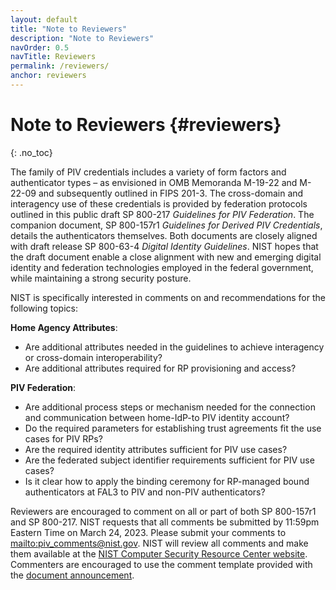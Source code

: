 ```yaml
---
layout: default
title: "Note to Reviewers"
description: "Note to Reviewers"
navOrder: 0.5
navTitle: Reviewers
permalink: /reviewers/
anchor: reviewers
---
```


# Note to Reviewers {#reviewers}
{: .no_toc}

The family of PIV credentials includes a variety of form factors and authenticator types – as envisioned in OMB Memoranda M-19-22 and M-22-09 and subsequently outlined in FIPS 201-3. The cross-domain and interagency use of these credentials is provided by federation protocols outlined in this public draft SP 800-217 _Guidelines for PIV Federation_. The companion document, SP 800-157r1 _Guidelines for Derived PIV Credentials_, details the authenticators themselves. Both documents are closely aligned with draft release SP 800-63-4 _Digital Identity Guidelines_. NIST hopes that the draft document enable a close alignment with new and emerging digital identity and federation technologies employed in the federal government, while maintaining a strong security posture.

NIST is specifically interested in comments on and recommendations for the following topics:

**Home Agency Attributes**:

- Are additional attributes needed in the guidelines to achieve interagency or cross-domain interoperability?
- Are additional attributes required for RP provisioning and access?

**PIV Federation**:

- Are additional process steps or mechanism needed for the connection and communication between home-IdP-to PIV identity account?
- Do the required parameters for establishing trust agreements fit the use cases for PIV RPs?
- Are the required identity attributes sufficient for PIV use cases? 
- Are the federated subject identifier requirements sufficient for PIV use cases?
- Is it clear how to apply the binding ceremony for RP-managed bound authenticators at FAL3 to PIV and non-PIV authenticators?

Reviewers are encouraged to comment on all or part of both SP 800-157r1 and SP 800-217. NIST requests that all comments be submitted by 11:59pm Eastern Time on March 24, 2023. Please submit your comments to <mailto:piv_comments@nist.gov>. NIST will review all comments and make them available at the [NIST Computer Security Resource Center website](https://csrc.nist.gov/publications/detail/sp/800-217/draft). Commenters are encouraged to use the comment template provided with the [document announcement](https://csrc.nist.gov/publications/detail/sp/800-217/draft).
